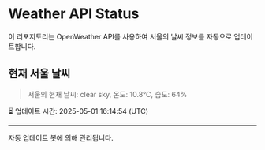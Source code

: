 
# Weather API Status

이 리포지토리는 OpenWeather API를 사용하여 서울의 날씨 정보를 자동으로 업데이트합니다.

## 현재 서울 날씨
> 서울의 현재 날씨: clear sky, 온도: 10.8°C, 습도: 64%

⏳ 업데이트 시간: 2025-05-01 16:14:54 (UTC)

---
자동 업데이트 봇에 의해 관리됩니다.
